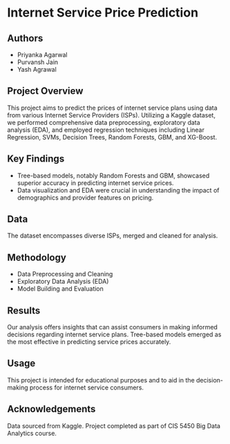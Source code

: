 
# Internet Service Price Prediction

## Authors
- Priyanka Agarwal
- Purvansh Jain
- Yash Agrawal

## Project Overview
This project aims to predict the prices of internet service plans using data from various Internet Service Providers (ISPs). Utilizing a Kaggle dataset, we performed comprehensive data preprocessing, exploratory data analysis (EDA), and employed regression techniques including Linear Regression, SVMs, Decision Trees, Random Forests, GBM, and XG-Boost.

## Key Findings
- Tree-based models, notably Random Forests and GBM, showcased superior accuracy in predicting internet service prices.
- Data visualization and EDA were crucial in understanding the impact of demographics and provider features on pricing.

## Data
The dataset encompasses diverse ISPs, merged and cleaned for analysis.

## Methodology
- Data Preprocessing and Cleaning
- Exploratory Data Analysis (EDA)
- Model Building and Evaluation

## Results
Our analysis offers insights that can assist consumers in making informed decisions regarding internet service plans. Tree-based models emerged as the most effective in predicting service prices accurately.

## Usage
This project is intended for educational purposes and to aid in the decision-making process for internet service consumers.

## Acknowledgements
Data sourced from Kaggle. Project completed as part of CIS 5450 Big Data Analytics course.
